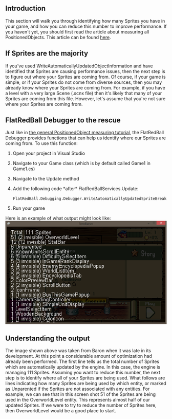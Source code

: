 ## Introduction

This section will walk you through identifying how many Sprites you have in your game, and how you can reduce this number to improve performance. If you haven't yet, you should first read the article about measuring all PositionedObjects. This article can be found [here](/frb/docs/index.php?title=FlatRedballXna:Tutorials:Manually_Updated_Objects:Measuring_Automatic_Updates "FlatRedballXna:Tutorials:Manually Updated Objects:Measuring Automatic Updates").

## If Sprites are the majority

If you've used WriteAutomaticallyUpdatedObjectInformation and have identified that Sprites are causing performance issues, then the next step is to figure out where your Sprites are coming from. Of course, if your game is simple, or if your Sprites do not come from diverse sources, then you may already know where your Sprites are coming from. For example, if you have a level with a very large Scene (.scnx file) then it's likely that many of your Sprites are coming from this file. However, let's assume that you're not sure where your Sprites are coming from.

## FlatRedBall Debugger to the rescue

Just like in [the general PositionedObject measuring tutorial](/frb/docs/index.php?title=FlatRedballXna:Tutorials:Manually_Updated_Objects:Measuring_Automatic_Updates "FlatRedballXna:Tutorials:Manually Updated Objects:Measuring Automatic Updates"), the FlatRedBall Debugger provides functions that can help us identify where our Sprites are coming from. To use this function:

1.  Open your project in Visual Studio

2.  Navigate to your Game class (which is by default called Game1 in Game1.cs)

3.  Navigate to the Update method

4.  Add the following code \*after\* FlatRedBallServices.Update:

        FlatRedBall.Debugging.Debugger.WriteAutomaticallyUpdatedSpriteBreakdown();

5.  Run your game

Here is an example of what output might look like: ![BaronSpriteOutput.PNG](/media/migrated_media-BaronSpriteOutput.PNG)

## Understanding the output

The image shown above was taken from Baron when it was late in its development. At this point a considerable amount of optimization had already been performed. The first line tells us the total number of Sprites which are automatically updated by the engine. In this case, the engine is managing 111 Sprites. Assuming you want to reduce this number, the next step is to identify where all of your Sprites are being used. What follows are lines indicating how many Sprites are being used by which entity, or marked as Unparented if the Sprites are not associated with any entities. For example, we can see that in this screen shot 51 of the Sprites are being used in the OverworldLevel entity. This represents almost half of our updated Sprites. If we were to try to reduce the number of Sprites here, then OverworldLevel would be a good place to start.
